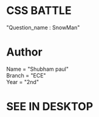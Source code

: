 # CSS BATTLE
"Question_name : SnowMan"

# Author
Name = "Shubham paul" <br>
Branch = "ECE" <br>
Year = "2nd" <br>

# SEE IN DESKTOP